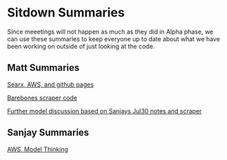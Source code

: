 # Sitdown Summaries

Since meeetings will not happen as much as they did in Alpha phase, we can use these summaries to keep everyone up to date about what we have been working on outside of just looking at the code.

## Matt Summaries

[Searx, AWS, and github pages](https://wavestyledapp.github.io/wave-docs/Summaries/matt-Jul30-22)


[Barebones scraper code](https://wavestyledapp.github.io/wave-docs/Summaries/matt-Jul31-22)


[Further model discussion based on Sanjays Jul30 notes and scraper](https://wavestyledapp.github.io/wave-docs/Summaries/matt-Aug1-22)
## Sanjay Summaries

[AWS, Model Thinking](https://wavestyledapp.github.io/wave-docs/Summaries/sanjay-Jul30-22)